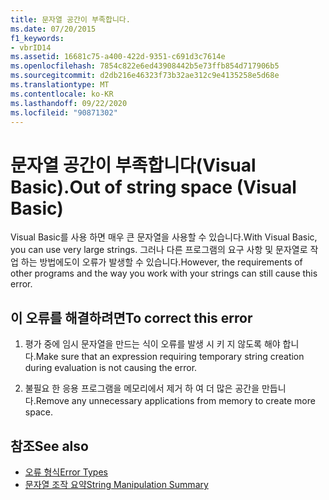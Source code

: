 ```yaml
---
title: 문자열 공간이 부족합니다.
ms.date: 07/20/2015
f1_keywords:
- vbrID14
ms.assetid: 16681c75-a400-422d-9351-c691d3c7614e
ms.openlocfilehash: 7854c822e6ed43908442b5e73ffb854d717906b5
ms.sourcegitcommit: d2db216e46323f73b32ae312c9e4135258e5d68e
ms.translationtype: MT
ms.contentlocale: ko-KR
ms.lasthandoff: 09/22/2020
ms.locfileid: "90871302"
---
```

# <a name="out-of-string-space-visual-basic"></a><span data-ttu-id="031c3-102">문자열 공간이 부족합니다(Visual Basic).</span><span class="sxs-lookup"><span data-stu-id="031c3-102">Out of string space (Visual Basic)</span></span>

<span data-ttu-id="031c3-103">Visual Basic를 사용 하면 매우 큰 문자열을 사용할 수 있습니다.</span><span class="sxs-lookup"><span data-stu-id="031c3-103">With Visual Basic, you can use very large strings.</span></span> <span data-ttu-id="031c3-104">그러나 다른 프로그램의 요구 사항 및 문자열로 작업 하는 방법에도이 오류가 발생할 수 있습니다.</span><span class="sxs-lookup"><span data-stu-id="031c3-104">However, the requirements of other programs and the way you work with your strings can still cause this error.</span></span>  
  
## <a name="to-correct-this-error"></a><span data-ttu-id="031c3-105">이 오류를 해결하려면</span><span class="sxs-lookup"><span data-stu-id="031c3-105">To correct this error</span></span>  
  
1. <span data-ttu-id="031c3-106">평가 중에 임시 문자열을 만드는 식이 오류를 발생 시 키 지 않도록 해야 합니다.</span><span class="sxs-lookup"><span data-stu-id="031c3-106">Make sure that an expression requiring temporary string creation during evaluation is not causing the error.</span></span>  
  
2. <span data-ttu-id="031c3-107">불필요 한 응용 프로그램을 메모리에서 제거 하 여 더 많은 공간을 만듭니다.</span><span class="sxs-lookup"><span data-stu-id="031c3-107">Remove any unnecessary applications from memory to create more space.</span></span>  
  
## <a name="see-also"></a><span data-ttu-id="031c3-108">참조</span><span class="sxs-lookup"><span data-stu-id="031c3-108">See also</span></span>

- [<span data-ttu-id="031c3-109">오류 형식</span><span class="sxs-lookup"><span data-stu-id="031c3-109">Error Types</span></span>](../../programming-guide/language-features/error-types.md)
- [<span data-ttu-id="031c3-110">문자열 조작 요약</span><span class="sxs-lookup"><span data-stu-id="031c3-110">String Manipulation Summary</span></span>](../keywords/string-manipulation-summary.md)

